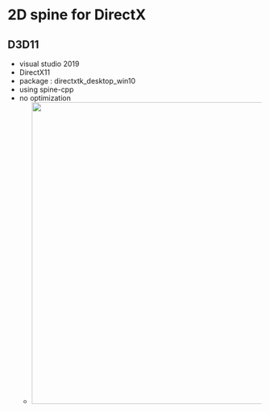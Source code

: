 # 2D spine for DirectX
## D3D11
  - visual studio 2019
  - DirectX11
  - package : directxtk_desktop_win10
  - using spine-cpp
  - no optimization
    - <img src="https://github.com/user-attachments/assets/f088415b-dd48-469e-8ebd-d8121205ba95" width="600" />

